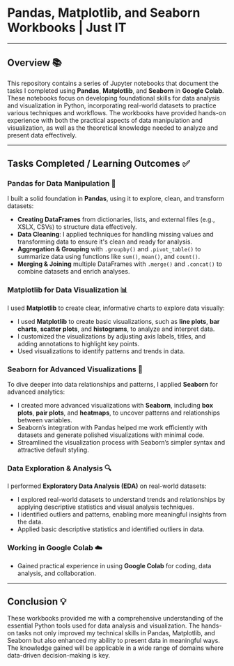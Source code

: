 # Pandas, Matplotlib, and Seaborn Workbooks | Just IT

---

## Overview 📚

This repository contains a series of Jupyter notebooks that document the tasks I completed using **Pandas**, **Matplotlib**, and **Seaborn** in **Google Colab**. These notebooks focus on developing foundational skills for data analysis and visualization in Python, incorporating real-world datasets to practice various techniques and workflows. The workbooks have provided hands-on experience with both the practical aspects of data manipulation and visualization, as well as the theoretical knowledge needed to analyze and present data effectively.

---

## Tasks Completed / Learning Outcomes ✅

### **Pandas for Data Manipulation** 🐼
I built a solid foundation in **Pandas**, using it to explore, clean, and transform datasets:

- **Creating DataFrames** from dictionaries, lists, and external files (e.g., XSLX, CSVs) to structure data effectively.
- **Data Cleaning**: I applied techniques for handling missing values and transforming data to ensure it's clean and ready for analysis.
- **Aggregation & Grouping** with `.groupby()` and `.pivot_table()` to summarize data using functions like `sum()`, `mean()`, and `count()`.
- **Merging & Joining** multiple DataFrames with `.merge()` and `.concat()` to combine datasets and enrich analyses.

### **Matplotlib for Data Visualization** 📊
I used **Matplotlib** to create clear, informative charts to explore data visually:

- I used **Matplotlib** to create basic visualizations, such as **line plots**, **bar charts**, **scatter plots**, and **histograms**, to analyze and interpret data.
- I customized the visualizations by adjusting axis labels, titles, and adding annotations to highlight key points.
- Used visualizations to identify patterns and trends in data.

### **Seaborn for Advanced Visualizations** 🌈
To dive deeper into data relationships and patterns, I applied **Seaborn** for advanced analytics:

- I created more advanced visualizations with **Seaborn**, including **box plots**, **pair plots**, and **heatmaps**, to uncover patterns and relationships between variables.
- Seaborn’s integration with Pandas helped me work efficiently with datasets and generate polished visualizations with minimal code.
- Streamlined the visualization process with Seaborn’s simpler syntax and attractive default styling.

### **Data Exploration & Analysis** 🔍
I performed **Exploratory Data Analysis (EDA)** on real-world datasets:

- I explored real-world datasets to understand trends and relationships by applying descriptive statistics and visual analysis techniques.
- I identified outliers and patterns, enabling more meaningful insights from the data.
- Applied basic descriptive statistics and identified outliers in data.

### **Working in Google Colab** ☁️
- Gained practical experience in using **Google Colab** for coding, data analysis, and collaboration.

---

## Conclusion 💡

These workbooks provided me with a comprehensive understanding of the essential Python tools used for data analysis and visualization. The hands-on tasks not only improved my technical skills in Pandas, Matplotlib, and Seaborn but also enhanced my ability to present data in meaningful ways. The knowledge gained will be applicable in a wide range of domains where data-driven decision-making is key.

